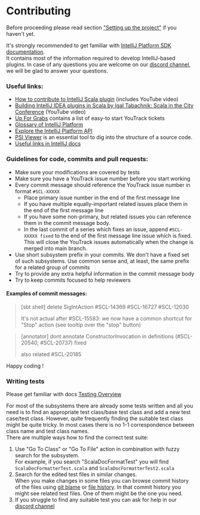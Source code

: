 # Contributing

Before proceeding please read section ["Setting up the project"](README.md#setting-up-the-project) if you haven't yet.

It's strongly recommended to get familiar with [IntelliJ Platform SDK documentation](https://plugins.jetbrains.com/docs/intellij/welcome.html). \
It contains most of the information required to develop IntelliJ-based plugins.
In case of any questions you are welcome on our [discord channel](https://discord.gg/aUKpZzeHCK), we will be glad to answer your questions.

### Useful links:
- [How to contribute to IntelliJ Scala plugin](https://blog.jetbrains.com/scala/2016/04/21/how-to-contribute-to-intellij-scala-plugin/) (includes YouTube video)
- [Building IntelliJ IDEA plugins in Scala by Igal Tabachnik: Scala in the City Conference](https://www.youtube.com/watch?v=IPO-cY_giNA) (YouTube video)
- [Up For Grabs](https://youtrack.jetbrains.com/issues/SCL?q=tag:%20%7BUp%20For%20Grabs%7D%20%23Unresolved%20order%20by:%20created) contains a  list of easy-to start YouTrack tickets
- [Glossary of IntelliJ Platform](https://plugins.jetbrains.com/docs/intellij/glossary.html)
- [Explore the IntelliJ Platform API](https://plugins.jetbrains.com/docs/intellij/explore-api.html)
- [PSI Viewer](https://www.jetbrains.com/help/idea/psi-viewer.html) is an essential tool to dig into the structure of a source code.
- [Useful links in IntelliJ docs](https://plugins.jetbrains.com/docs/intellij/useful-links.html)

### Guidelines for code, commits and pull requests:
- Make sure your modifications are covered by tests
- Make sure you have a YouTrack issue number before you start working
- Every commit message should reference the YouTrack issue number in format `#SCL-XXXXX`
  - Place primary issue number in the end of the first message line
  - If you have multiple equally-important related issues place them in the end of the first message line
  - If you have some non-primary, but related issues you can reference them in the commit message body.
  - In the last commit of a series which fixes an issue, append `#SCL-XXXXX fixed` to the end of the first message line
    issue which is fixed. This will close the YouTrack issues automatically when the change is merged into main branch.
- Use short subsystem prefix in your commits. We don't have a fixed set of such subsystems. Use common sense and, at least, the same prefix for a related group of commits
- Try to provide any extra helpful information in the commit message body
- Try to keep commits focused to help reviewers

#### Examples of commit messages:

> [sbt shell] delete SigIntAction #SCL-14369 #SCL-16727 #SCL-12030
>
> It's not actual after #SCL-15583:
> we now have a common shortcut for "Stop" action (see tooltip over the "stop" button)


> [annotator] dont annotate ConstructorInvocation in definitions (#SCL-20540, #SCL-20737) fixed
> 
> also related #SCL-20185

Happy coding !

### Writing tests
Please get familiar with docs [Testing Overview](https://plugins.jetbrains.com/docs/intellij/testing-plugins.html)

For most of the subsystems there are already some tests written
and all you need is to find an appropriate test class/base test class and add a new test case/test class.
However, quite frequently finding the suitable test class might be quite tricky.
In most cases there is no 1-1 correspondence between class name and test class names. \
There are multiple ways how to find the correct test suite:
1. Use "Go To Class" or "Go To File" action in combination with fuzzy search for the subsystem. \
   For example, if you search "ScalaDocFormatTest" you will find `ScalaDocFormatterTest.scala` and `ScalaDocFormatterTest2.scala`
2. Search for the edited test files in similar changes.\
   When you make changes in some files you can browse commit history of the files
   using [git blame](https://www.jetbrains.com/help/idea/investigate-changes.html#annotate_blame) or [file history](https://www.jetbrains.com/help/idea/investigate-changes.html#file-history). In that commit history you might see related test files. One of them might be the one you need.
3. If you struggle to find any suitable test you can ask for help in our [discord channel](https://discord.gg/aUKpZzeHCK)